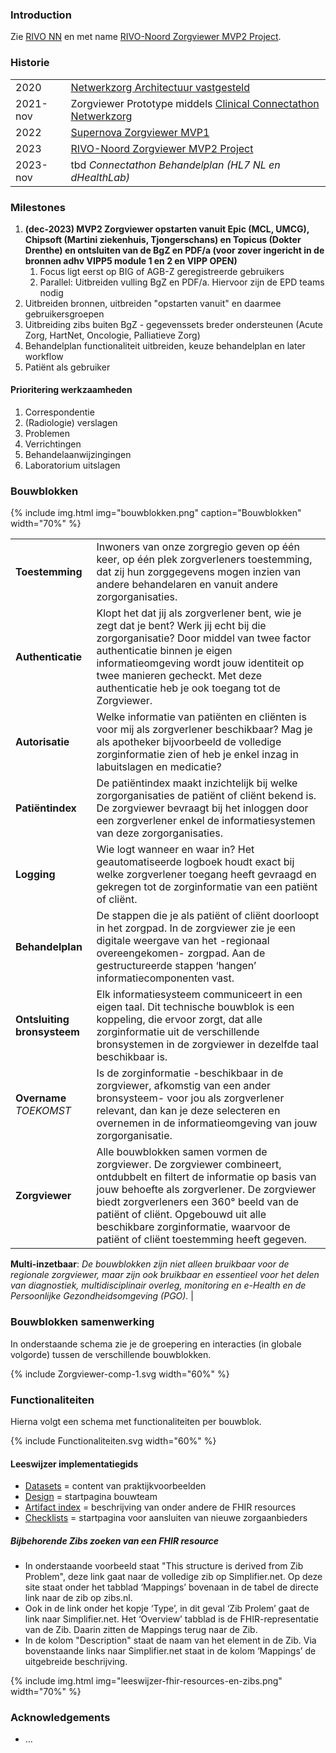 
### Introduction

Zie [RIVO NN](http://rivo-noord.nl) en met name [RIVO-Noord Zorgviewer MVP2 Project](https://www.rivo-noord.nl/ontwikkelingen/zorgviewer/).

### Historie

| | |
| --- | --- |
| 2020​ | [Netwerkzorg Architectuur​ vastgesteld]()
| 2021-nov​ | Zorgviewer Prototype​ middels [Clinical Connectathon Netwerkzorg](https://wiki-dhealth.web.rug.nl/index.php/Clinical_Connectathon_Netwerkzorg_Track) |
| 2022 | [Supernova Zorgviewer MVP1](https://www.salesforce.com/nl/blog/2022/05/supernova.html) |
| 2023 | [RIVO-Noord Zorgviewer MVP2 Project](https://www.rivo-noord.nl/ontwikkelingen/zorgviewer/) |
| 2023-nov | tbd *Connectathon Behandelplan (HL7 NL en dHealthLab)*​ |

### Milestones

1. **(dec-2023) MVP2 Zorgviewer opstarten vanuit Epic (MCL, UMCG), Chipsoft (Martini ziekenhuis, Tjongerschans) en Topicus (Dokter Drenthe) en ontsluiten van de BgZ en PDF/a (voor zover ingericht in de bronnen adhv VIPP5 module 1 en 2 en VIPP OPEN)**
    1. Focus ligt eerst op BIG of AGB-Z geregistreerde gebruikers
    1. Parallel: Uitbreiden vulling BgZ en PDF/a. Hiervoor zijn de EPD teams nodig
1. Uitbreiden bronnen, uitbreiden "opstarten vanuit" en daarmee gebruikersgroepen
1. Uitbreiding zibs buiten BgZ - gegevenssets breder ondersteunen (Acute Zorg, HartNet, Oncologie, Palliatieve Zorg)
1. Behandelplan functionaliteit uitbreiden, keuze behandelplan en later workflow
1. Patiënt als gebruiker

#### Prioritering werkzaamheden

1. Correspondentie
1. (Radiologie) verslagen
1. Problemen
1. Verrichtingen
1. Behandelaanwijzingingen
1. Laboratorium uitslagen

### Bouwblokken

{% include img.html img="bouwblokken.png" caption="Bouwblokken" width="70%" %}

| | |
| --- | --- |
| **Toestemming** | Inwoners van onze zorgregio geven op één keer, op één plek zorgverleners toestemming, dat zij  hun zorggegevens mogen inzien van andere behandelaren en vanuit andere zorgorganisaties. |
| **Authenticatie** | Klopt het dat jij als zorgverlener bent, wie je zegt dat je bent? Werk jij echt bij die zorgorganisatie? Door middel van twee factor authenticatie binnen je eigen informatieomgeving wordt jouw identiteit op twee manieren gecheckt. Met deze authenticatie heb je ook toegang tot de Zorgviewer. |
| **Autorisatie** | Welke informatie van patiënten en cliënten is voor mij  als zorgverlener beschikbaar? Mag je als apotheker bijvoorbeeld de volledige zorginformatie zien of heb je enkel inzag in labuitslagen en medicatie? |
| **Patiëntindex** | De patiëntindex maakt inzichtelijk bij welke zorgorganisaties de patiënt of cliënt bekend is. De zorgviewer bevraagt bij het inloggen door een zorgverlener enkel de informatiesystemen van deze zorgorganisaties. |
| **Logging** | Wie logt wanneer en waar in? Het geautomatiseerde logboek houdt exact bij welke zorgverlener toegang heeft gevraagd en gekregen tot de zorginformatie van een patiënt of cliënt. |
| **Behandelplan** | De stappen die je als patiënt of cliënt doorloopt in het zorgpad. In de zorgviewer zie je een digitale weergave van het -regionaal overeengekomen- zorgpad. Aan de gestructureerde stappen ‘hangen’ informatiecomponenten vast. |
| **Ontsluiting bronsysteem** | Elk informatiesysteem communiceert in een eigen taal. Dit technische bouwblok is een koppeling, die ervoor zorgt, dat alle zorginformatie uit de verschillende bronsystemen in de zorgviewer in dezelfde taal beschikbaar is. |
| **Overname** *TOEKOMST* | Is de zorginformatie -beschikbaar in de zorgviewer, afkomstig van een ander bronsysteem- voor jou als zorgverlener relevant, dan kan je deze selecteren en overnemen in de informatieomgeving van jouw zorgorganisatie. |
| **Zorgviewer** | Alle bouwblokken samen vormen de zorgviewer. De zorgviewer combineert, ontdubbelt en filtert de informatie op basis van jouw behoefte als zorgverlener. De zorgviewer biedt zorgverleners een 360° beeld van de patiënt of cliënt. Opgebouwd uit alle beschikbare zorginformatie, waarvoor de patiënt of cliënt toestemming heeft gegeven. |

**Multi-inzetbaar**: *De bouwblokken zijn niet alleen bruikbaar voor de regionale zorgviewer, maar zijn ook bruikbaar en essentieel voor het delen van diagnostiek, multidisciplinair overleg, monitoring en e-Health en de Persoonlijke Gezondheidsomgeving (PGO).* |


### Bouwblokken samenwerking

In onderstaande schema zie je de groepering en interacties (in globale volgorde) tussen de verschillende bouwblokken.

<div>
{% include Zorgviewer-comp-1.svg width="60%" %}
</div>

### Functionaliteiten

Hierna volgt een schema met functionaliteiten per bouwblok.

<div>
{% include Functionaliteiten.svg width="60%" %}
</div>

#### Leeswijzer implementatiegids

- [Datasets](datasets.html) = content van praktijkvoorbeelden
- [Design](design.html) = startpagina bouwteam
- [Artifact index](artifacts.html) = beschrijving van onder andere de FHIR resources
- [Checklists](checklists.html) = startpagina voor aansluiten van nieuwe zorgaanbieders

##### Bijbehorende Zibs zoeken van een FHIR resource 

* In onderstaande voorbeeld staat "This structure is derived from Zib Problem", deze link gaat naar de volledige zib op Simplifier.net. Op deze site staat onder het tabblad ‘Mappings’ bovenaan in de tabel de directe link naar de zib op zibs.nl.
* Ook in de link onder het kopje ‘Type’, in dit geval ‘Zib Prolem’ gaat de link naar Simplifier.net. Het ‘Overview’ tabblad is de FHIR-representatie van de Zib. Daarin zitten de Mappings terug naar de Zib. 
*  In de kolom "Description" staat de naam van het element in de Zib. Via bovenstaande links naar Simplifier.net staat in de kolom ‘Mappings’ de uitgebreide beschrijving.
<div>
{% include img.html img="leeswijzer-fhir-resources-en-zibs.png" width="70%" %}
</div>

### Acknowledgements

* ...
